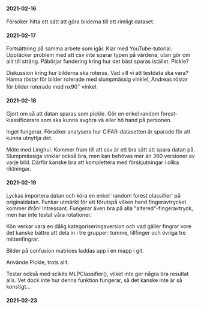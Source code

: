 #### 2021-02-16
Försöker hitta ett sätt att göra bilderna till ett rimligt dataset.

#### 2021-02-17
Fortsättning på samma arbete som igår. Klar med YouTube-tutorial. Upptäcker problem med att csv inte sparar typen på värdena, utan gör om allt till sträng. Påbörjar fundering kring hur det bäst sparas istället. Pickle?

Diskussion kring hur bilderna ska roteras. Vad vill vi att testdata ska vara? Hanna röstar för bilder roterade med slumpmässig vinklel, Andreas röstar för bilder roterade med nx90$^\circ$ vinkel.

#### 2021-02-18
Gjort om så att datan sparas som pickle.
Gör en enkel random forest-klassificerare som ska kunna avgöra vä eller hö hand på personen.

Inget fungerar. Försöker analysera hur CIFAR-datasetten är sparade för att kunna utnyttja det.

Möte med Linghui. Kommer fram till att csv är ett bra sätt att spara datan på. Slumpmässiga vinklar också bra, men kan behövas mer än 360 versioner av varje bild. Därför kanske bra att komplettera med förskjutningar i olika riktningar.

#### 2021-02-19
Lyckas importera datan och köra en enkel 'random forest classifier' på originaldatan. Funkar utmärkt för att förutspå vilken hand fingeravtrycket kommer ifrån! Intressant. Fungerar även bra på alla "altered"-fingeravtryck, men har inte testat våra rotationer.

Kön verkar vara en dålig kategoriseringsversion och vad gäller fingrar vore det kanske bättre att dela in i tre grupper: tumme, lillfinger och övriga tre mittenfingrar.

Bilder på confusion matrices laddas upp i en mapp i git.

Använde Pickle, trots allt.

Testar också med scikits MLPClassifier(), vilket inte ger några bra resultat alls. Vet dock inte hur denna funktion fungerar, så det kanske inte är så konstigt...

#### 2021-02-23
